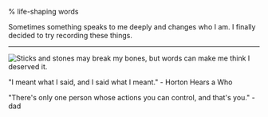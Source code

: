 % life-shaping words

Sometimes something speaks to me deeply and changes who I am. I finally decided to try recording these things.

------------------------------------------------------------------------------

![Sticks and stones may break my bones, but words can make me think I deserved it.](https://imgs.xkcd.com/comics/sticks_and_stones.png)

"I meant what I said, and I said what I meant." - Horton Hears a Who

"There's only one person whose actions you can control, and that's you." - dad